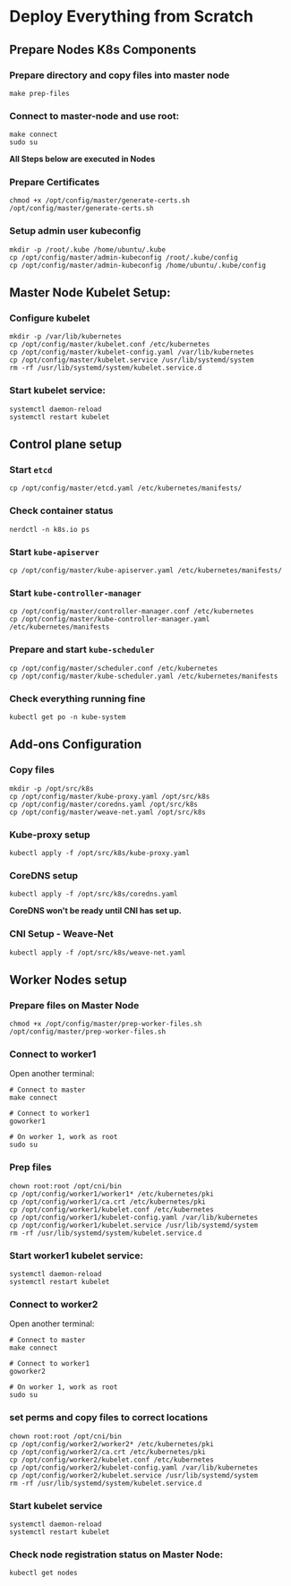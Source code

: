 # Deploy Everything from Scratch

## Prepare Nodes K8s Components
### Prepare directory and copy files into master node
```
make prep-files
```

### Connect to master-node and use root:
```
make connect
sudo su
```

**All Steps below are executed in Nodes**

### Prepare Certificates
```
chmod +x /opt/config/master/generate-certs.sh
/opt/config/master/generate-certs.sh
```

### Setup admin user kubeconfig
```
mkdir -p /root/.kube /home/ubuntu/.kube
cp /opt/config/master/admin-kubeconfig /root/.kube/config
cp /opt/config/master/admin-kubeconfig /home/ubuntu/.kube/config
```

## Master Node Kubelet Setup:

### Configure kubelet
```
mkdir -p /var/lib/kubernetes
cp /opt/config/master/kubelet.conf /etc/kubernetes
cp /opt/config/master/kubelet-config.yaml /var/lib/kubernetes
cp /opt/config/master/kubelet.service /usr/lib/systemd/system
rm -rf /usr/lib/systemd/system/kubelet.service.d
```

### Start kubelet service:
```
systemctl daemon-reload
systemctl restart kubelet
```

## Control plane setup

### Start `etcd` 
```
cp /opt/config/master/etcd.yaml /etc/kubernetes/manifests/
```

### Check container status
```
nerdctl -n k8s.io ps
```

### Start `kube-apiserver` 
```
cp /opt/config/master/kube-apiserver.yaml /etc/kubernetes/manifests/
```

### Start `kube-controller-manager`
```
cp /opt/config/master/controller-manager.conf /etc/kubernetes
cp /opt/config/master/kube-controller-manager.yaml /etc/kubernetes/manifests
```

### Prepare and start `kube-scheduler`
```
cp /opt/config/master/scheduler.conf /etc/kubernetes
cp /opt/config/master/kube-scheduler.yaml /etc/kubernetes/manifests
```

### Check everything running fine
```
kubectl get po -n kube-system
```

## Add-ons Configuration

### Copy files
```
mkdir -p /opt/src/k8s
cp /opt/config/master/kube-proxy.yaml /opt/src/k8s
cp /opt/config/master/coredns.yaml /opt/src/k8s
cp /opt/config/master/weave-net.yaml /opt/src/k8s

```

### Kube-proxy setup
```
kubectl apply -f /opt/src/k8s/kube-proxy.yaml
```

### CoreDNS setup
```
kubectl apply -f /opt/src/k8s/coredns.yaml
```
**CoreDNS won't be ready until CNI has set up.**

### CNI Setup - Weave-Net
```
kubectl apply -f /opt/src/k8s/weave-net.yaml
```

## Worker Nodes setup

### Prepare files on Master Node
```
chmod +x /opt/config/master/prep-worker-files.sh
/opt/config/master/prep-worker-files.sh
```

### Connect to worker1 
Open another terminal:
```
# Connect to master
make connect

# Connect to worker1
goworker1

# On worker 1, work as root
sudo su
```

### Prep files
```
chown root:root /opt/cni/bin
cp /opt/config/worker1/worker1* /etc/kubernetes/pki
cp /opt/config/worker1/ca.crt /etc/kubernetes/pki
cp /opt/config/worker1/kubelet.conf /etc/kubernetes
cp /opt/config/worker1/kubelet-config.yaml /var/lib/kubernetes
cp /opt/config/worker1/kubelet.service /usr/lib/systemd/system
rm -rf /usr/lib/systemd/system/kubelet.service.d
```

### Start worker1 kubelet service:
```
systemctl daemon-reload
systemctl restart kubelet
```

### Connect to worker2
Open another terminal:
```
# Connect to master
make connect

# Connect to worker1
goworker2

# On worker 1, work as root
sudo su
```

### set perms and copy files to correct locations
```
chown root:root /opt/cni/bin
cp /opt/config/worker2/worker2* /etc/kubernetes/pki
cp /opt/config/worker2/ca.crt /etc/kubernetes/pki
cp /opt/config/worker2/kubelet.conf /etc/kubernetes
cp /opt/config/worker2/kubelet-config.yaml /var/lib/kubernetes
cp /opt/config/worker2/kubelet.service /usr/lib/systemd/system
rm -rf /usr/lib/systemd/system/kubelet.service.d
```

### Start kubelet service
```
systemctl daemon-reload
systemctl restart kubelet
```

### Check node registration status on Master Node:
```
kubectl get nodes
```

<!-- 
### Option 2 - Cilium (I like it!)

1. Install Helm
```
cd /opt/src
curl -LO https://get.helm.sh/helm-v3.15.4-linux-arm64.tar.gz
tar -xzvf helm-v3.15.4-linux-arm64.tar.gz
cp linux-arm64/helm /usr/local/bin
```

2. Install cilium
```
helm repo add cilium https://helm.cilium.io/
chown root:root /opt/cni/bin
helm install cilium cilium/cilium --namespace kube-system \
                                  --set kubeProxyReplacement=false \
                                  --set k8sServiceHost=10.0.1.10 \
                                  --set k8sServicePort=6443 \
                                  --set ipam.operator.clusterPoolIPv4PodCIDRList=10.100.0.0/16 \
                                  --set policyEnforcementMode=never \
                                  --set policyAuditMode=true \
                                  --set hostPort.enabled=true \
                                  --set nodePort.enable=true \
                                  --set routingMode=native \
                                  --set autoDirectNodeRoutes=true
```

3. (Optional) Install cilium-cli
```
cd /opt/src
CILIUM_CLI_VERSION=$(curl -s https://raw.githubusercontent.com/cilium/cilium-cli/main/stable.txt)
CLI_ARCH=arm64
curl -L --fail --remote-name-all https://github.com/cilium/cilium-cli/releases/download/${CILIUM_CLI_VERSION}/cilium-linux-${CLI_ARCH}.tar.gz{,.sha256sum}
sha256sum --check cilium-linux-${CLI_ARCH}.tar.gz.sha256sum
sudo tar xzvfC cilium-linux-${CLI_ARCH}.tar.gz /usr/local/bin
rm cilium-linux-${CLI_ARCH}.tar.gz{,.sha256sum}
```

4. Check Cilium status
```
cilium status -n kube-system
``` -->
